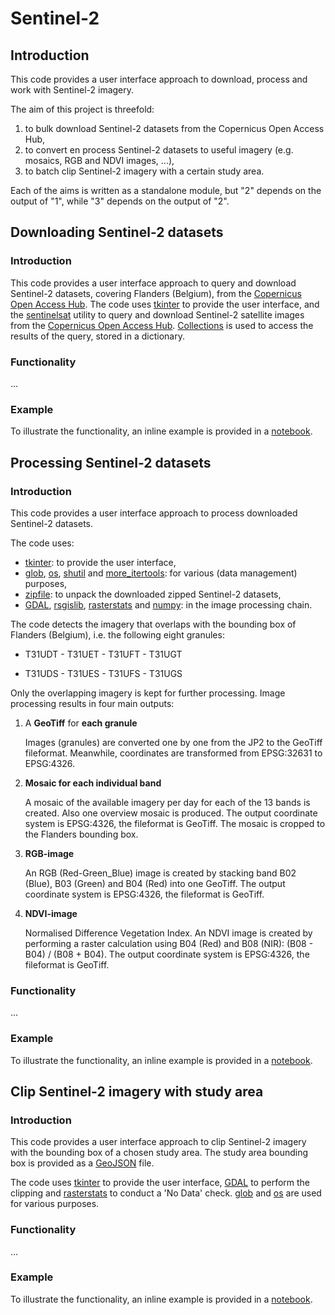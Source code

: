 # Sentinel-2

## Introduction

This code provides a user interface approach to download, process and work with Sentinel-2 imagery.

The aim of this project is threefold:

1. to bulk download Sentinel-2 datasets from the Copernicus Open Access Hub,
2. to convert en process Sentinel-2 datasets to useful imagery (e.g. mosaics, RGB and NDVI images, ...),
3. to batch clip Sentinel-2 imagery with a certain study area.

Each of the aims is written as a standalone module, but "2" depends on the output of "1", while "3" depends on the output of "2".

## Downloading Sentinel-2 datasets

### Introduction

This code provides a user interface approach to query and download Sentinel-2 datasets, covering Flanders (Belgium), from the [Copernicus Open Access Hub](https://scihub.copernicus.eu/). The code uses [tkinter](https://wiki.python.org/moin/TkInter) to provide the user interface, and the [sentinelsat](http://sentinelsat.readthedocs.io/en/master/index.html) utility to query and download Sentinel-2 satellite images from the [Copernicus Open Access Hub](https://scihub.copernicus.eu/). [Collections](https://docs.python.org/3/library/collections.html) is used to access the results of the query, stored in a dictionary.

### Functionality

...

### Example

To illustrate the functionality, an inline example is provided in a [notebook](https://github.com/inbo/inbo-pyutils/blob/sentinelsat/gis/sentinelsat/sentinel_data_download.ipynb).

## Processing Sentinel-2 datasets

### Introduction

This code provides a user interface approach to process downloaded Sentinel-2 datasets. 

The code uses:

- [tkinter](https://wiki.python.org/moin/TkInter): to provide the user interface, 
- [glob](https://docs.python.org/3/library/glob.html), [os](https://docs.python.org/3/library/os.html),  [shutil](https://docs.python.org/3/library/shutil.html) and [more_itertools](https://pypi.python.org/pypi/more-itertools): for various (data management) purposes,
- [zipfile](https://docs.python.org/3/library/zipfile.html): to unpack the downloaded zipped Sentinel-2 datasets, 
- [GDAL](https://pypi.python.org/pypi/GDAL), [rsgislib](http://www.rsgislib.org/), [rasterstats](https://pypi.python.org/pypi/rasterstats) and [numpy](http://www.numpy.org/): in the image processing chain.

The code detects the imagery that overlaps with the bounding box of Flanders (Belgium), i.e. the following eight granules: 

- T31UDT - T31UET - T31UFT - T31UGT


- T31UDS - T31UES - T31UFS - T31UGS

Only the overlapping imagery is kept for further processing. Image processing results in four main outputs:

1. A **GeoTiff** for **each granule**

   Images (granules) are converted one by one from the JP2 to the GeoTiff fileformat. Meanwhile, coordinates are transformed from EPSG:32631 to EPSG:4326.

2. **Mosaic for each individual band**

   A mosaic of the available imagery per day for each of the 13 bands is created. Also one overview mosaic is produced. The output coordinate system is EPSG:4326, the fileformat is GeoTiff. The mosaic is cropped to the Flanders bounding box.

3. **RGB-image**

   An RGB (Red-Green_Blue) image is created by stacking band B02 (Blue), B03 (Green) and B04 (Red) into one GeoTiff. The output coordinate system is EPSG:4326, the fileformat is GeoTiff.

4. **NDVI-image**

   Normalised Difference Vegetation Index. An NDVI image is created by performing a raster calculation using B04 (Red) and B08 (NIR): (B08 - B04) / (B08 + B04). The output coordinate system is EPSG:4326, the fileformat is GeoTiff.

### Functionality

...

### Example

To illustrate the functionality, an inline example is provided in a [notebook](https://github.com/inbo/inbo-pyutils/blob/sentinelsat/gis/sentinelsat/sentinel_processing.ipynb).



## Clip Sentinel-2 imagery with study area

### Introduction

This code provides a user interface approach to clip Sentinel-2 imagery with the bounding box of a chosen study area. The study area bounding box is provided as a [GeoJSON](http://geojson.org/) file. 

The code uses [tkinter](https://wiki.python.org/moin/TkInter) to provide the user interface, [GDAL](https://pypi.python.org/pypi/GDAL) to perform the clipping and [rasterstats](https://pypi.python.org/pypi/rasterstats) to conduct a 'No Data' check. [glob](https://docs.python.org/3/library/glob.html) and [os](https://docs.python.org/3/library/os.html) are used for various purposes.

### Functionality

...

### Example

To illustrate the functionality, an inline example is provided in a [notebook](https://github.com/inbo/inbo-pyutils/blob/sentinelsat/gis/sentinelsat/sentinel_processing_clip_study_area.ipynb).